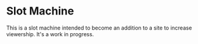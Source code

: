 # Slot Machine

This is a slot machine intended to become an addition to a site to increase viewership. It's a work in progress.
